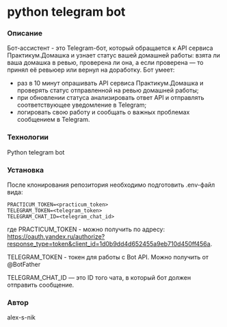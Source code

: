 # python telegram bot

### Описание
Бот-ассистент - это Telegram-бот, который обращается к API сервиса Практикум.Домашка и узнает статус вашей домашней работы: взята ли ваша домашка в ревью, проверена ли она, а если проверена — то принял её ревьюер или вернул на доработку.
Бот умеет:
- раз в 10 минут опрашивать API сервиса Практикум.Домашка и проверять статус отправленной на ревью домашней работы;
- при обновлении статуса анализировать ответ API и отправлять соответствующее уведомление в Telegram;
- логировать свою работу и сообщать о важных проблемах сообщением в Telegram.

### Технологии
Python telegram bot

### Установка
После клонирования репозитория необходимо подготовить .env-файл вида:
```
PRACTICUM_TOKEN=<practicum_token>
TELEGRAM_TOKEN=<telegram_token>
TELEGRAM_CHAT_ID=<telegram_chat_id>
```
где
PRACTICUM_TOKEN - можно получить по адресу: https://oauth.yandex.ru/authorize?response_type=token&client_id=1d0b9dd4d652455a9eb710d450ff456a.

TELEGRAM_TOKEN - токен для работы с Bot API. Можно получить от @BotFather

TELEGRAM_CHAT_ID — это ID того чата, в который бот должен отправить сообщение.

### Автор
alex-s-nik
